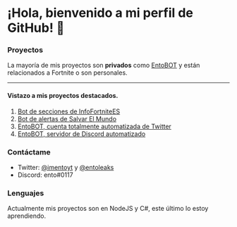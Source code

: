 # ¡Hola, bienvenido a mi perfil de GitHub! 👋

### Proyectos

La mayoría de mis proyectos son **privados** como <a href="https://twitter.com/entobot" target="_blank" rel="noreferrer">EntoBOT</a> y están relacionados a Fortnite o son personales.

---
#### Vistazo a mis proyectos destacados.
1. <a href="https://twitter.com/InfoFortniteES/status/1490083123564007425" target="_blank" rel="noreferrer">Bot de secciones de InfoFortniteES</a>
2. <a href="https://twitter.com/InfoFortniteES/status/1490113084672856069" target="_blank" rel="noreferrer">Bot de alertas de Salvar El Mundo</a>
3. <a href="https://twitter.com/entobot" target="_blank" rel="noreferrer">EntoBOT, cuenta totalmente automatizada de Twitter</a>
4. <a href="https://imentoyt.com/discord" target="_blank" rel="noreferrer">EntoBOT, servidor de Discord automatizado</a>

### Contáctame

- Twitter: <a href="https://twitter.com/imentoyt" target="_blank" rel="noreferrer">@imentoyt</a> y <a href="https://twitter.com/entoleaks" target="_blank" rel="noreferrer">@entoleaks</a>
- Discord: ento#0117

### Lenguajes

Actualmente mis proyectos son en NodeJS y C#, este último lo estoy aprendiendo.


<!--
**imentoyt/imentoyt** is a ✨ _special_ ✨ repository because its `README.md` (this file) appears on your GitHub profile.

Here are some ideas to get you started:

- 🔭 I’m currently working on ...
- 🌱 I’m currently learning ...
- 👯 I’m looking to collaborate on ...
- 🤔 I’m looking for help with ...
- 💬 Ask me about ...
- 📫 How to reach me: ...
- 😄 Pronouns: ...
- ⚡ Fun fact: ...
-->

